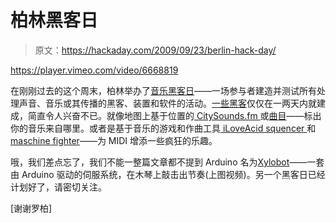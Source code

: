 # 柏林黑客日

> 原文：<https://hackaday.com/2009/09/23/berlin-hack-day/>

<https://player.vimeo.com/video/6668819>

</div> <p>在刚刚过去的这个周末，柏林举办了<a href="http://berlin.musichackday.org/" target="_blank">音乐黑客日</a>——一场参与者建造并测试所有处理声音、音乐或其传播的黑客、装置和软件的活动。<a href="http://berlin.musichackday.org/?page=Submissions" target="_blank">一些黑客</a>仅仅在一两天内就建成，简直令人兴奋不已。就像地图上基于位置的<a href="http://berlin.musichackday.org/index.php?page=CitySounds.fm+on+the+iPhone" target="_blank"> CitySounds.fm </a>或<a href="http://berlin.musichackday.org/index.php?page=Tracks+on+a+Map" target="_blank">曲目</a>——标出你的音乐来自哪里。或者是基于音乐的游戏和作曲工具<a href="http://berlin.musichackday.org/index.php?page=iLoveAcid+sequencer" target="_blank"> iLoveAcid squencer </a>和<a href="http://berlin.musichackday.org/index.php?page=MaschineFighter" target="_blank">maschine fighter</a>——为 MIDI 增添一些疯狂的乐趣。</p> <p>哦，我们差点忘了，我们不能一整篇文章都不提到 Arduino 名为<a href="http://berlin.musichackday.org/index.php?page=Xylobot" target="_blank">Xylobot</a>——一套由 Arduino 驱动的伺服系统，在木琴上敲击出节奏(上图视频)。另一个黑客日已经计划好了，请密切关注。</p> <p>[谢谢罗柏]</p> </body> </html>